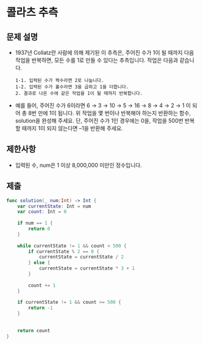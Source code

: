 # 콜라츠 추측
## 문제 설명
- 1937년 Collatz란 사람에 의해 제기된 이 추측은, 주어진 수가 1이 될 때까지 다음 작업을 반복하면, 모든 수를 1로 만들 수 있다는 추측입니다. 작업은 다음과 같습니다.
    ```
    1-1. 입력된 수가 짝수라면 2로 나눕니다. 
    1-2. 입력된 수가 홀수라면 3을 곱하고 1을 더합니다. 
    2. 결과로 나온 수에 같은 작업을 1이 될 때까지 반복합니다. 
    ```
- 예를 들어, 주어진 수가 6이라면 6 → 3 → 10 → 5 → 16 → 8 → 4 → 2 → 1 이 되어 총 8번 만에 1이 됩니다. 위 작업을 몇 번이나 반복해야 하는지 반환하는 함수, solution을 완성해 주세요. 단, 주어진 수가 1인 경우에는 0을, 작업을 500번 반복할 때까지 1이 되지 않는다면 –1을 반환해 주세요.    

## 제한사항
- 입력된 수, num은 1 이상 8,000,000 미만인 정수입니다.

## 제출

```swift
func solution(_ num:Int) -> Int {
    var currentState: Int = num
    var count: Int = 0
    
    if num == 1 {
        return 0
    }
    
    while currentState != 1 && count < 500 {
        if currentState % 2 == 0 {
            currentState = currentState / 2
        } else {
            currentState = currentState * 3 + 1
        }
        
        count += 1
    }
 
    if currentState != 1 && count >= 500 {
        return -1
    }
    
    
    return count
}
```


